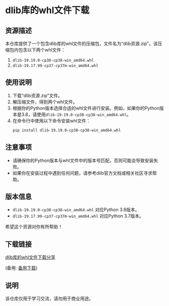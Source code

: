 # dlib库的whl文件下载

## 资源描述

本仓库提供了一个包含dlib库的whl文件的压缩包，文件名为“dlib资源.zip”。该压缩包内包含以下两个whl文件：

1. `dlib-19.19.0-cp38-cp38-win_amd64.whl`
2. `dlib-19.17.99-cp37-cp37m-win_amd64.whl`

## 使用说明

1. 下载“dlib资源.zip”文件。
2. 解压缩文件，得到两个whl文件。
3. 根据你的Python版本选择合适的whl文件进行安装。例如，如果你的Python版本是3.8，请使用`dlib-19.19.0-cp38-cp38-win_amd64.whl`。
4. 在命令行中使用以下命令安装whl文件：
   ```bash
   pip install dlib-19.19.0-cp38-cp38-win_amd64.whl
   ```

## 注意事项

- 请确保你的Python版本与whl文件中的版本号匹配，否则可能会导致安装失败。
- 如果你在安装过程中遇到任何问题，请参考dlib官方文档或相关社区寻求帮助。

## 版本信息

- `dlib-19.19.0-cp38-cp38-win_amd64.whl` 对应Python 3.8版本。
- `dlib-19.17.99-cp37-cp37m-win_amd64.whl` 对应Python 3.7版本。

希望这个资源对你有所帮助！

## 下载链接
[dlib库的whl文件下载分享](https://pan.quark.cn/s/11b601de6c68) 

(备用: [备用下载](https://pan.baidu.com/s/12zM4mW5fu204SQ1yQxfMYg?pwd=1234))

## 说明

该仓库仅用于学习交流，请勿用于商业用途。

